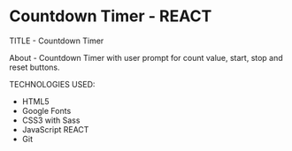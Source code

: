 # Countdown Timer - REACT

TITLE - Countdown Timer

About - Countdown Timer with user prompt for count value, start, stop and reset buttons.

TECHNOLOGIES USED:

- HTML5
- Google Fonts
- CSS3 with Sass
- JavaScript REACT
- Git
